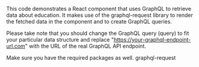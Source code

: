 This code demonstrates a React component that uses GraphQL to retrieve data about education. It makes use of the graphql-request library to render the fetched data in the component and to create GraphQL queries.

Please take note that you should change the GraphQL query (query) to fit your particular data structure and replace "https://your-graphql-endpoint-url.com" with the URL of the real GraphQL API endpoint.

Make sure you have the required packages as well. graphql-request
